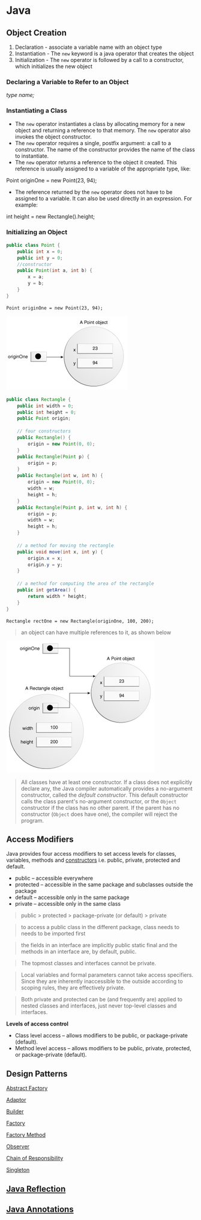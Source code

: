 # Java

## Object Creation
<!-- https://docs.oracle.com/javase/tutorial/java/javaOO/objectcreation.html -->
1. Declaration - associate a variable name with an object type
2. Instantiation - The `new` keyword is a java operator that creates the object
3. Initialization - The `new` operator is followed by a call to a constructor, which initializes the new object

### Declaring a Variable to Refer to an Object
_type name;_

### Instantiating a Class
- The `new` operator instantiates a class by allocating memory for a new object and returning a reference to that memory. The `new` operator also invokes the object constructor.
- The `new` operator requires a single, postfix argument: a call to a constructor. The name of the constructor provides the name of the class to instantiate.
- The `new` operator returns a reference to the object it created. This reference is usually assigned to a variable of the appropriate type, like:

Point originOne = new Point(23, 94);
- The reference returned by the `new` operator does not have to be assigned to a variable. It can also be used directly in an expression. For example:

int height = new Rectangle().height;
### Initializing an Object
```java
public class Point {
    public int x = 0;
    public int y = 0;
    //constructor
    public Point(int a, int b) {
        x = a;
        y = b;
    }
}
```

`Point originOne = new Point(23, 94);`

![img.png](img.png)

```java
public class Rectangle {
    public int width = 0;
    public int height = 0;
    public Point origin;

    // four constructors
    public Rectangle() {
        origin = new Point(0, 0);
    }
    public Rectangle(Point p) {
        origin = p;
    }
    public Rectangle(int w, int h) {
        origin = new Point(0, 0);
        width = w;
        height = h;
    }
    public Rectangle(Point p, int w, int h) {
        origin = p;
        width = w;
        height = h;
    }

    // a method for moving the rectangle
    public void move(int x, int y) {
        origin.x = x;
        origin.y = y;
    }

    // a method for computing the area of the rectangle
    public int getArea() {
        return width * height;
    }
}
```

`Rectangle rectOne = new Rectangle(originOne, 100, 200);`

> an object can have multiple references to it, as shown below

![img_1.png](img_1.png)


> All classes have at least one constructor. If a class does not explicitly declare any, the Java compiler automatically provides a no-argument constructor, called the _default constructor_. This default constructor calls the class parent's no-argument constructor, or the `Object` constructor if the class has no other parent. If the parent has no constructor (`Object` does have one), the compiler will reject the program.

## Access Modifiers
<!-- https://howtodoinjava.com/java/oops/java-access-modifiers/ -->

Java provides four access modifiers to set access levels for classes, variables, methods and [constructors](https://howtodoinjava.com/java/oops/java-constructors/) i.e. public, private, protected and default.

- public – accessible everywhere
- protected – accessible in the same package and subclasses outside the package
- default – accessible only in the same package
- private – accessible only in the same class

> public > protected > package-private (or default) > private

> to access a public class in the different package, class needs to needs to be imported first

> the fields in an interface are implicitly public static final and the methods in an interface are, by default, public.

> The topmost classes and interfaces cannot be private.

> Local variables and formal parameters cannot take access specifiers. Since they are inherently inaccessible to the outside according to scoping rules, they are effectively private.

> Both private and protected can be (and frequently are) applied to nested classes and interfaces, just never top-level classes and interfaces.



**Levels of access control**

- Class level access – allows modifiers to be public, or package-private (default).
- Method level access – allows modifiers to be public, private, protected, or package-private (default).


## Design Patterns

[Abstract Factory](https://github.com/hks1/java-tutorial/blob/main/src/main/java/com/hks/design/patterns/abstractfactory/abstract-factory-pattern.md#abstract-factory)

[Adaptor](https://github.com/hks1/java-tutorial/blob/main/src/main/java/com/hks/design/patterns/adapter/adapter-pattern.md#adapter-pattern)

[Builder](https://github.com/hks1/java-tutorial/blob/main/src/main/java/com/hks/design/patterns/builder/builder-pattern.md#builder)

[Factory](https://github.com/hks1/java-tutorial/blob/main/src/main/java/com/hks/design/patterns/factory/factory-pattern.md#factory-)

[Factory Method](https://github.com/hks1/java-tutorial/blob/main/src/main/java/com/hks/design/patterns/factorymethod/factory-method-pattern.md#factory-method-)

[Observer](https://github.com/hks1/java-tutorial/blob/main/src/main/java/com/hks/design/patterns/observer/observer-pattern.md#observer-pattern)

[Chain of Responsibility](https://github.com/hks1/java-tutorial/blob/main/src/main/java/com/hks/design/patterns/chainofresponsibility/chain-of-responsibility.md#chain-of-responsibility-design-pattern)

[Singleton](https://github.com/hks1/java-tutorial/blob/main/src/main/java/com/hks/design/patterns/singleton/singleton.md#singleton-design-pattern)

## [Java Reflection](https://github.com/hks1/java-tutorial/blob/main/src/main/java/com/tutorial/reflection/reflection.md#java-reflection)

## [Java Annotations](https://github.com/hks1/java-tutorial/blob/main/src/main/java/com/tutorial/annotations/annotations.md#java-annotations)
